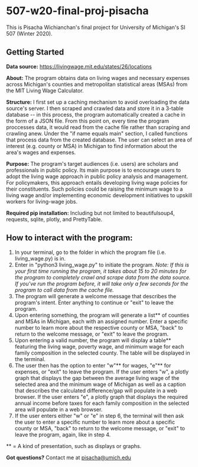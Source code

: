 # 507-w20-final-proj-pisacha

This is Pisacha Wichianchan's final project for University of Michigan's SI 507 (Winter 2020).


## Getting Started
**Data source:** https://livingwage.mit.edu/states/26/locations

**About:** The program obtains data on living wages and necessary expenses across Michigan's counties and metropolitan statistical areas (MSAs) from the MIT​ Living Wage Calculator.

**Structure:** I first set up a caching mechanism to avoid overloading the data source's server. I then scraped and crawled data and store it in a 3-table database -- in this process, the program automatically created a cache in the form of a JSON file. From this point on, every time the program proccesses data, it would read from the cache file rather than scraping and crawling anew. Under the "if name equals main" section, I called functions that process data from the created database. The user can select an area of interest (e.g. county or MSA) in Michigan to find information about the area's wages and expenses.

**Purpose:** The program's target audiences (i.e. users) are scholars and professionals in public policy. Its main purpose is to encourage users to adopt the living wage approach in public policy analysis and management. For policymakers, this approach entails developing living wage policies for their constituents. Such policies could be raising the minimum wage to a living wage and/or implementing economic development initiatives to upskill workers for living-wage jobs.

**Required pip installation:** Including but not limited to beautifulsoup4, requests, sqlite, plotly, and PrettyTable.


## How to interact with the program:
1) In your terminal, go to the folder in which the program file (i.e. living_wage.py) is in.
2) Enter in "python3 living_wage.py" to initiate the program. 
*Note: If this is your first time running the program, it takes about 15 to 20 minutes for the program to completely crawl and scrape data from the data source. If you've run the program before, it will take only a few seconds for the program to call data from the cache file.*
3) The program will generate a welcome message that describes the program's intent. Enter anything to continue or "exit" to leave the program.
4) Upon entering something, the program will generate a list** of counties and MSAs in Michigan, each with an assigned number. Enter a specific number to learn more about the respective county or MSA, "back" to return to the welcome message, or "exit" to leave the program.
5) Upon entering a valid number, the program will display a table** featuring the living wage, poverty wage, and minimum wage for each family composition in the selected county. The table will be displayed in the terminal.
6) The user then has the option to enter "w"** for wages, "e"** for expenses, or "exit" to leave the program. If the user enters "w", a plotly graph that displays the gap between the average living wage of the selected area and the minimum wage of Michigan as well as a caption that describes the calculated difference/gap will populate in a web browser. If the user enters "e", a plotly graph that displays the required annual income before taxes for each family composition in the selected area will populate in a web browser.
7) If the user enters either "w" or "e" in step 6, the terminal will then ask the user to enter a specific number to learn more about a specific county or MSA, "back" to return to the welcome message, or "exit" to leave the program, again, like in step 4.

** = A kind of presentation, such as displays or graphs.

**Got questions?** Contact me at pisacha@umich.edu
